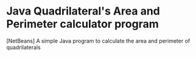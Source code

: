 # Java Quadrilateral's Area and Perimeter calculator program
[NetBeans] A simple Java program to calculate the area and perimeter of quadrilaterals
